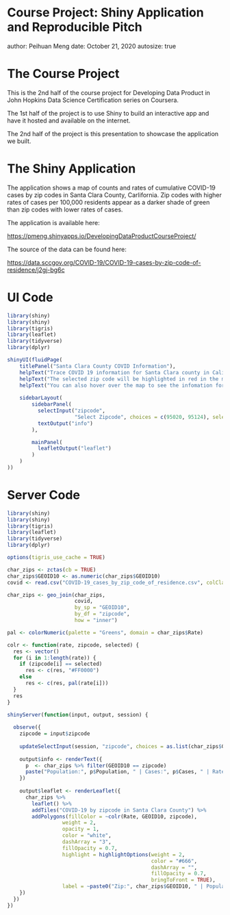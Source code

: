 Course Project: Shiny Application and Reproducible Pitch
========================================================
author: Peihuan Meng
date: October 21, 2020
autosize: true

The Course Project
========================================================

This is the 2nd half of the course project for Developing Data Product in John Hopkins Data Science Certification series on Coursera. 

The 1st half of the project is to use Shiny to build an interactive app and have it hosted and available on the internet. 

The 2nd half of the project is this presentation to showcase the application we built. 

The Shiny Application
========================================================

The application shows a map of counts and rates of cumulative COVID-19 cases by zip codes in Santa Clara County, Carlifornia. Zip codes with higher rates of cases per 100,000 residents appear as a darker shade of green than zip codes with lower rates of cases. 

The application is available here: 

https://pmeng.shinyapps.io/DevelopingDataProductCourseProject/

The source of the data can be found here:

https://data.sccgov.org/COVID-19/COVID-19-cases-by-zip-code-of-residence/j2gj-bg6c

UI Code
========================================================


```r
library(shiny)
library(shiny)
library(tigris)
library(leaflet)
library(tidyverse)
library(dplyr)

shinyUI(fluidPage(
    titlePanel("Santa Clara County COVID Information"),
    helpText("Trace COVID 19 information for Santa Clara county in California."),
    helpText("The selected zip code will be highlighted in red in the map."),
    helpText("You can also hover over the map to see the infomation for each zip code."),
    
    sidebarLayout(
        sidebarPanel(
          selectInput("zipcode",
                      "Select Zipcode", choices = c(95020, 95124), selected = 95020),
          textOutput("info")
        ),

        mainPanel(
          leafletOutput("leaflet")
        )
    )
))
```

Server Code
========================================================


```r
library(shiny)
library(shiny)
library(tigris)
library(leaflet)
library(tidyverse)
library(dplyr)

options(tigris_use_cache = TRUE)

char_zips <- zctas(cb = TRUE)
char_zips$GEOID10 <- as.numeric(char_zips$GEOID10)
covid <- read.csv("COVID-19_cases_by_zip_code_of_residence.csv", colClasses=rep("numeric",4))

char_zips <- geo_join(char_zips, 
                      covid, 
                      by_sp = "GEOID10", 
                      by_df = "zipcode",
                      how = "inner")

pal <- colorNumeric(palette = "Greens", domain = char_zips$Rate)

colr <- function(rate, zipcode, selected) {
  res <- vector()
  for (i in 1:length(rate)) {
    if (zipcode[i] == selected)
      res <- c(res, "#FF0000")
    else
      res <- c(res, pal(rate[i]))  
  }
  res
}

shinyServer(function(input, output, session) {
  
  observe({
    zipcode = input$zipcode
    
    updateSelectInput(session, "zipcode", choices = as.list(char_zips$GEOID10), selected = zipcode)
    
    output$info <- renderText({
      p  <- char_zips %>% filter(GEOID10 == zipcode) 
      paste("Population:", p$Population, " | Cases:", p$Cases, " | Rate:", p$Rate)
    })
     
    output$leaflet <- renderLeaflet({
      char_zips %>%
        leaflet() %>%
        addTiles("COVID-19 by zipcode in Santa Clara County") %>%
        addPolygons(fillColor = ~colr(Rate, GEOID10, zipcode),
                  weight = 2,
                  opacity = 1,
                  color = "white",
                  dashArray = "3",
                  fillOpacity = 0.7,
                  highlight = highlightOptions(weight = 2,
                                               color = "#666",
                                               dashArray = "",
                                               fillOpacity = 0.7,
                                               bringToFront = TRUE),
                  label = ~paste0("Zip:", char_zips$GEOID10, " | Population:", char_zips$Population, " | Cases:", char_zips$Cases))    
    })
  })
})
```

